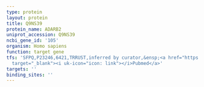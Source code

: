 ```yaml
---
type: protein
layout: protein
title: Q9NS39
protein_name: ADARB2
uniprot_accession: Q9NS39
ncbi_gene_id: '105'
organism: Homo sapiens
function: target gene
tfs: 'SFPQ,P23246,6421,TRRUST,inferred by curator,&ensp;<a href="https://www.ncbi.nlm.nih.gov/pubmed/?term=24173718%5Buid%5D"
  target="_blank"><i uk-icon="icon: link"></i>Pubmed</a>'
targets: ''
binding_sites: ''
---
```

